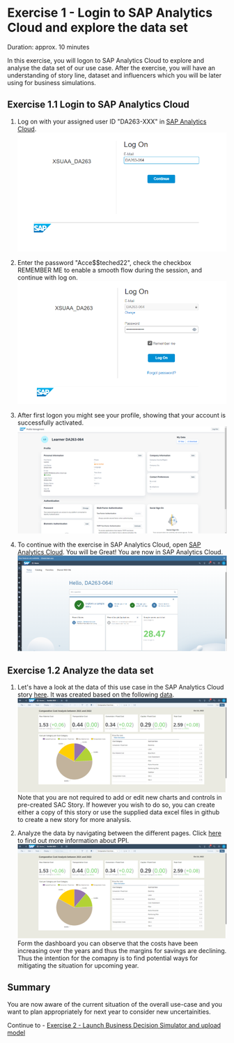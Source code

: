 # Exercise 1 - Login to SAP Analytics Cloud and explore the data set

Duration: approx. 10 minutes

In this exercise, you will logon to SAP Analytics Cloud to explore and analyse the data set of our use case. After the exercise, you will have an understanding of story line, dataset and influencers which you will be later using for business simulations. 

## Exercise 1.1 Login to SAP Analytics Cloud
1. Log on with your assigned user ID "DA263-XXX" in [SAP Analytics Cloud](https://techedsac-da263.us10.hcs.cloud.sap/sap/fpa/ui/app.html#/home). 
![](/exercises/ex1/images/ex1_1_1.png)


2. Enter the password "Acce$$teched22", check the checkbox REMEMBER ME to enable a smooth flow during the session, and continue with log on.
![](/exercises/ex1/images/ex1_1_2.png)

3. After first logon you might see your profile, showing that your account is successfully activated.
![](/exercises/ex1/images/ex1_1_4.png)


4. To continue with the exercise in SAP Analytics Cloud, open [SAP Analytics Cloud](https://techedsac-da263.us10.hcs.cloud.sap/sap/fpa/ui/app.html#/home). You will be  Great! You are now in SAP Analytics Cloud.
![](/exercises/ex1/images/ex1_1_3.png)


## Exercise 1.2 Analyze the data set

1.  Let's have a look at the data of this use case in the SAP Analytics Cloud story [here](https://techedsac-da263.us10.hcs.cloud.sap/sap/fpa/ui/app.html#/story&/s/A0801B024AA692EFFF8D37FE4409F891/?mode=view). It was created based on the following [data](/data/).
![](/exercises/ex1/images/ex1_2_5.png)
Note that you are not required to add or edit new charts and controls in pre-created SAC Story. If however you wish to do so, you can create either a copy of this story or use the supplied data excel files in github to create a new story for more analysis. 


2. Analyze the data by navigating between the different pages. Click [here](https://tradingeconomics.com/forecast/producer-prices-change) to find out more information about PPI. 
![](/exercises/ex1/images/ex1_2_5.png)
Form the dashboard you can observe that the costs have been increasing over the years and thus the margins for savings are declining. Thus the intention for the comapny is to find potential ways for mitigating the situation for upcoming year. 


## Summary

You are now aware of the current situation of the overall use-case and you want to plan appropriately for next year to consider new uncertainities.

Continue to - [Exercise 2 - Launch Business Decision Simulator and upload model](../ex2/README.md)

